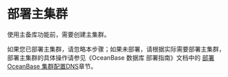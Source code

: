 部署主集群 
==========================

使用主备库功能前，需要创建主集群。

如果您已部署主集群，请忽略本步骤；如果未部署，请根据实际需要部署主集群，部署主集群的具体操作请参见《OceanBase 数据库 部署指南》文档中的 [部署 OceanBase 集群](../../../../3.deploy-the-oceanbase-database/6.deploy-the-oceanbase-cluster/1.optional-configure-dns.md)[配置DNS](t1943334.md#topic-2637814)章节。
